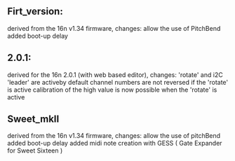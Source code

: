 ## Firt_version:

derived from the 16n v1.34 firmware, 
changes: 
  allow the use of PitchBend
  added boot-up delay
 
## 2.0.1: 

derived for the 16n 2.0.1 (with web based editor), 
changes:
  'rotate' and i2C 'leader' are activeby default
  channel numbers are not reversed if the 'rotate' is active
  calibration of the high value is now possible when the 'rotate' is active

## Sweet_mkII

derived from the 16n v1.34 firmware, 
changes:
  allow the use of pitchBend
  added boot-up delay
  added midi note creation with GESS ( Gate Expander for Sweet Sixteen )
